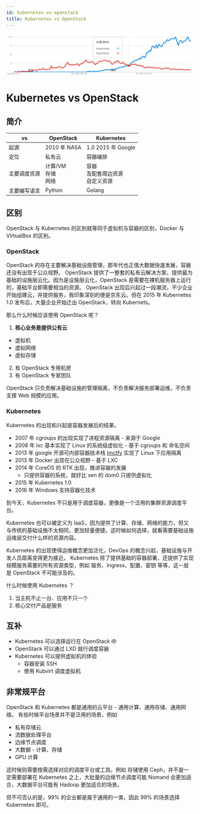 ```yaml
---
id: kubernetes-vs-openstack
title: Kubernetes vs OpenStack
---
```


![10年趋势](./2020-09-28-kubernetes-vs-openstack-10y-trend.jpg)

# Kubernetes vs OpenStack

## 简介

<script type="text/javascript" src="https://ssl.gstatic.com/trends_nrtr/2213_RC01/embed_loader.js"></script> <script type="text/javascript"> trends.embed.renderExploreWidget("TIMESERIES", {"comparisonItem":[{"keyword":"/g/11b7lxp79d","geo":"US","time":"2010-01-01 2020-09-28"},{"keyword":"/m/0cm87w_","geo":"US","time":"2010-01-01 2020-09-28"}],"category":0,"property":""}, {"exploreQuery":"date=2010-01-01%202020-09-28&geo=US&q=%2Fg%2F11b7lxp79d,%2Fm%2F0cm87w_","guestPath":"https://trends.google.com:443/trends/embed/"}); </script>

<!-- https://trends.google.com/trends/explore?date=2010-01-01%202020-09-28&geo=US&q=%2Fg%2F11b7lxp79d,%2Fm%2F0cm87w_ -->

| vs           | OpenStack                 | Kubernetes                             |
| ------------ | ------------------------- | -------------------------------------- |
| 起源         | 2010 年 NASA              | 1.0 2015 年 Google                         |
| 定位         | 私有云                    | 容器编排                               |
| 主要调度资源 | 计算/VM<br/>存储<br/>网络 | 容器<br/>及配套周边资源<br/>自定义资源 |
| 主要编写语言 | Python                    | Golang                                 |

## 区别

OpenStack 与 Kubernetes 的区别就等同于虚拟机与容器的区别，Docker 与 VirtualBox 的区别。

### OpenStack

OpenStack 的存在主要解决基础设施管理，那年代也正值大数据快速发展，容器还没有出现于公众视野。
OpenStack 提供了一整套的私有云解决方案，提供最为基础的设施层云化。因为是设施层云化，OpenStack 是需要在裸机服务器上运行的，基础平台即需要相当的资源。
OpenStack 出现后兴起过一段潮流，不少企业开始组建云，并提供服务，我印象深刻的便是京东云。但在 2015 年 Kubernetes 1.0 发布后，大量企业开始迁出 OpenStack，转向 Kubernets。

那么什么时候应该使用 OpenStack 呢？

1. __核心业务是提供公有云__
  - 虚拟机
  - 虚拟网络
  - 虚拟存储
2. 有 OpenStack 专用机房
3. 有 OpenStack 专家团队

OpenStack 只负责解决基础设施的管理隔离，不负责解决服务部署运维，不负责支撑 Web 规模的应用。

### Kubernetes
Kubernetes 的出现和兴起是容器发展后的结果。

* 2007 年 cgroups 的出现实现了进程资源隔离 - 来源于 Google
* 2008 年 lxc 基本实现了 Linux 的系统级虚拟化 - 基于 cgroups 和 命名空间
* 2013 年 google 开源可内部容器技术栈 [lmctfy](https://github.com/google/lmctfy) 实现了 Linux 下应用隔离
* 2013 年 Docker 出现在公众视野 - 基于 LXC
* 2014 年 CoreOS 的 RTK 出现，推进容器的发展
  * 只提供容器的系统，就好比 xen 的 dom0 只提供虚拟化
* 2015 年 Kubernetes 1.0
* 2016 年 Windows 支持容器化技术

到今天，Kubernetes 不只是用于调度容器，更像是一个泛用的集群资源调度平台。

Kubernetes 也可以被定义为 IaaS，因为提供了计算、存储、网络的能力，但又与传统的基础设施不太相同，更加轻量便捷。这时候如何选择，就看需要基础设施运维层交付什么样的资源内容。

Kubernetes 的出现使得运维概念更加泛化，DevOps 的概念兴起，基础设施与开发人员距离变得更为接近。
Kubernetes 除了提供基础的容器部署，还提供了实现规模服务需要的所有资源类型，例如 服务、Ingress、配置、密钥 等等，这一层是 OpenStack 不可能涉及的。

什么时候使用 Kubernetes ？

1. 当主机不止一台、应用不只一个
2. 核心交付产品是服务

## 互补
* Kubernetes 可以选择运行在 OpenStack 中
* OpenStack 可以通过 LXD 就行调度容器
* Kubernetes 可以提供虚拟机的体验
  * 容器安装 SSH
  * 使用 Kubvirt 调度虚拟机

## 非常规平台
OpenStack 和 Kubernetes 都是通用的云平台 - 通用计算、通用存储、通用网络。
有些时候平台场景并不是泛用的场景，例如

* 私有存储云
* 流数据处理平台
* 边缘节点调度
* 大数据 - 计算、存储
* GPU 计算

这时候则需要按需选择对应的调度平台或工具。例如 存储使用 Ceph，并不是一定需要部署在 Kubernetes 之上，大批量的边缘节点调度可能 Nomand 会更加适合，大数据平台可能有 Hadoop 更加适合的场景。

但不可否认的是，99% 的企业都是属于通用的一类，因此 99% 的场景选择 Kubernetes 即可。
